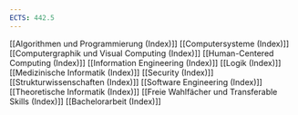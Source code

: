 ```yaml
---
ECTS: 442.5
---
```

[[Algorithmen und Programmierung (Index)]]
[[Computersysteme (Index)]]
[[Computergraphik und Visual Computing (Index)]]
[[Human-Centered Computing (Index)]]
[[Information Engineering (Index)]]
[[Logik (Index)]]
[[Medizinische Informatik (Index)]]
[[Security (Index)]]
[[Strukturwissenschaften (Index)]]
[[Software Engineering (Index)]]
[[Theoretische Informatik (Index)]]
[[Freie Wahlfächer und Transferable Skills (Index)]]
[[Bachelorarbeit (Index)]]
